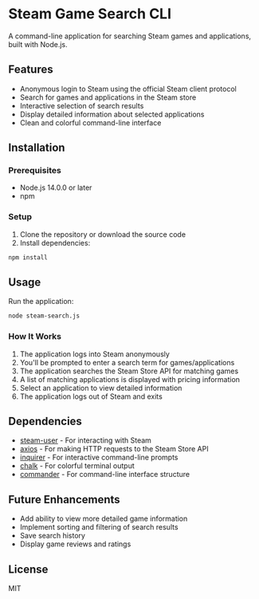 # Steam Game Search CLI

A command-line application for searching Steam games and applications, built with Node.js.

## Features

- Anonymous login to Steam using the official Steam client protocol
- Search for games and applications in the Steam store
- Interactive selection of search results
- Display detailed information about selected applications
- Clean and colorful command-line interface

## Installation

### Prerequisites

- Node.js 14.0.0 or later
- npm

### Setup

1. Clone the repository or download the source code
2. Install dependencies:

```bash
npm install
```

## Usage

Run the application:

```bash
node steam-search.js
```

### How It Works

1. The application logs into Steam anonymously
2. You'll be prompted to enter a search term for games/applications
3. The application searches the Steam Store API for matching games
4. A list of matching applications is displayed with pricing information
5. Select an application to view detailed information
6. The application logs out of Steam and exits

## Dependencies

- [steam-user](https://github.com/DoctorMcKay/node-steam-user) - For interacting with Steam
- [axios](https://github.com/axios/axios) - For making HTTP requests to the Steam Store API
- [inquirer](https://github.com/SBoudrias/Inquirer.js) - For interactive command-line prompts
- [chalk](https://github.com/chalk/chalk) - For colorful terminal output
- [commander](https://github.com/tj/commander.js) - For command-line interface structure

## Future Enhancements

- Add ability to view more detailed game information
- Implement sorting and filtering of search results
- Save search history
- Display game reviews and ratings

## License

MIT
